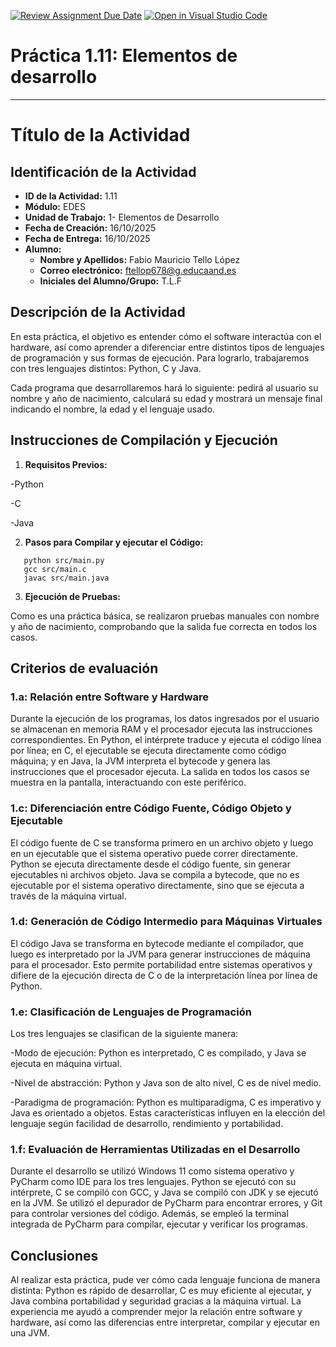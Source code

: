 [![Review Assignment Due Date](https://classroom.github.com/assets/deadline-readme-button-22041afd0340ce965d47ae6ef1cefeee28c7c493a6346c4f15d667ab976d596c.svg)](https://classroom.github.com/a/F4zkDqTW)
[![Open in Visual Studio Code](https://classroom.github.com/assets/open-in-vscode-2e0aaae1b6195c2367325f4f02e2d04e9abb55f0b24a779b69b11b9e10269abc.svg)](https://classroom.github.com/online_ide?assignment_repo_id=21098170&assignment_repo_type=AssignmentRepo)
# Práctica 1.11: Elementos de desarrollo

---
# Título de la Actividad

## Identificación de la Actividad
- **ID de la Actividad:** 1.11
- **Módulo:** EDES
- **Unidad de Trabajo:** 1- Elementos de Desarrollo
- **Fecha de Creación:** 16/10/2025
- **Fecha de Entrega:** 16/10/2025
- **Alumno:** 
  - **Nombre y Apellidos:** Fabio Mauricio Tello López
  - **Correo electrónico:** ftellop678@g.educaand.es
  - **Iniciales del Alumno/Grupo:** T.L.F

## Descripción de la Actividad
En esta práctica, el objetivo es entender cómo el software interactúa con el hardware, así como aprender a diferenciar entre distintos tipos de lenguajes de programación y sus formas de ejecución.
Para lograrlo, trabajaremos con tres lenguajes distintos:
Python, C y Java. 

Cada programa que desarrollaremos hará lo siguiente: pedirá al usuario su nombre y año de nacimiento, calculará su edad y mostrará un mensaje final indicando el nombre, la edad y el lenguaje usado.

## Instrucciones de Compilación y Ejecución
1.  **Requisitos Previos:**

-Python  
   
-C 
   
-Java 

2.  **Pasos para Compilar y ejecutar el Código:**
   
```
   python src/main.py
   gcc src/main.c
   javac src/main.java
```

3.  **Ejecución de Pruebas:**

 
   Como es una práctica básica, se realizaron pruebas manuales con nombre y año de nacimiento, comprobando que la salida fue correcta en todos los casos.
  

## Criterios de evaluación
### 1.a: Relación entre Software y Hardware
Durante la ejecución de los programas, los datos ingresados por el usuario se almacenan en memoria RAM y el procesador ejecuta las instrucciones correspondientes. En Python, el intérprete traduce y ejecuta el código línea por línea; en C, el ejecutable se ejecuta directamente como código máquina; y en Java, la JVM interpreta el bytecode y genera las instrucciones que el procesador ejecuta. La salida en todos los casos se muestra en la pantalla, interactuando con este periférico.
### 1.c: Diferenciación entre Código Fuente, Código Objeto y Ejecutable
El código fuente de C se transforma primero en un archivo objeto y luego en un ejecutable que el sistema operativo puede correr directamente. Python se ejecuta directamente desde el código fuente, sin generar ejecutables ni archivos objeto. Java se compila a bytecode, que no es ejecutable por el sistema operativo directamente, sino que se ejecuta a través de la máquina virtual.
### 1.d: Generación de Código Intermedio para Máquinas Virtuales
El código Java se transforma en bytecode mediante el compilador, que luego es interpretado por la JVM para generar instrucciones de máquina para el procesador. Esto permite portabilidad entre sistemas operativos y difiere de la ejecución directa de C o de la interpretación línea por línea de Python.
### 1.e: Clasificación de Lenguajes de Programación
Los tres lenguajes se clasifican de la siguiente manera:

   -Modo de ejecución: Python es interpretado, C es compilado, y Java se ejecuta en máquina virtual.

   -Nivel de abstracción: Python y Java son de alto nivel, C es de nivel medio.

   -Paradigma de programación: Python es multiparadigma, C es imperativo y Java es orientado a objetos.
   Estas características influyen en la elección del lenguaje según facilidad de desarrollo, rendimiento y portabilidad.
### 1.f: Evaluación de Herramientas Utilizadas en el Desarrollo
Durante el desarrollo se utilizó Windows 11 como sistema operativo y PyCharm como IDE para los tres lenguajes. Python se ejecutó con su intérprete, C se compiló con GCC, y Java se compiló con JDK y se ejecutó en la JVM. Se utilizó el depurador de PyCharm para encontrar errores, y Git para controlar versiones del código. Además, se empleó la terminal integrada de PyCharm para compilar, ejecutar y verificar los programas.
## Conclusiones
Al realizar esta práctica, pude ver cómo cada lenguaje funciona de manera distinta: Python es rápido de desarrollar, C es muy eficiente al ejecutar, y Java combina portabilidad y seguridad gracias a la máquina virtual. La experiencia me ayudó a comprender mejor la relación entre software y hardware, así como las diferencias entre interpretar, compilar y ejecutar en una JVM.